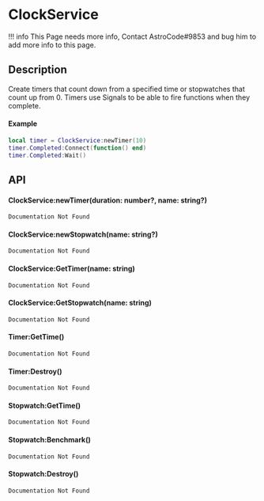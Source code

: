 # ClockService

!!! info
    This Page needs more info, Contact AstroCode#9853 and bug him to add more info to this page.

## Description

Create timers that count down from a specified time or stopwatches that count up from 0.
Timers use Signals to be able to fire functions when they complete.
	
#### Example

```lua
local timer = ClockService:newTimer(10)
timer.Completed:Connect(function() end)
timer.Completed:Wait()
```

## API

#### ClockService:newTimer(duration: number?, name: string?)
    Documentation Not Found

#### ClockService:newStopwatch(name: string?)
    Documentation Not Found

#### ClockService:GetTimer(name: string)
    Documentation Not Found

#### ClockService:GetStopwatch(name: string)
    Documentation Not Found

#### Timer:GetTime()
    Documentation Not Found

#### Timer:Destroy()
    Documentation Not Found
	
#### Stopwatch:GetTime()
    Documentation Not Found

#### Stopwatch:Benchmark()
    Documentation Not Found

#### Stopwatch:Destroy()
    Documentation Not Found
	